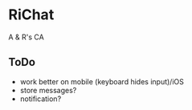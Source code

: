# RiChat
A & R's CA

## ToDo
- work better on mobile (keyboard hides input)/iOS
- store messages?
- notification?
